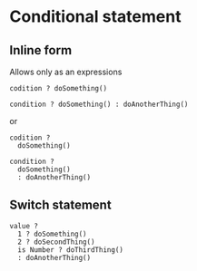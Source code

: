# Conditional statement
## Inline form
Allows only as an expressions
```
codition ? doSomething()
```
```
condition ? doSomething() : doAnotherThing()
```
or
```
codition ?
  doSomething()
```
```
condition ?
  doSomething()
  : doAnotherThing()
```

## Switch statement
```
value ?
  1 ? doSomething()
  2 ? doSecondThing()
  is Number ? doThirdThing()
  : doAnotherThing()
```
